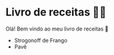 # Livro de receitas :man_cook:



Olá! Bem vindo ao meu livro de receitas :milky_way:

- Strogonoff de Frango
- Pavê